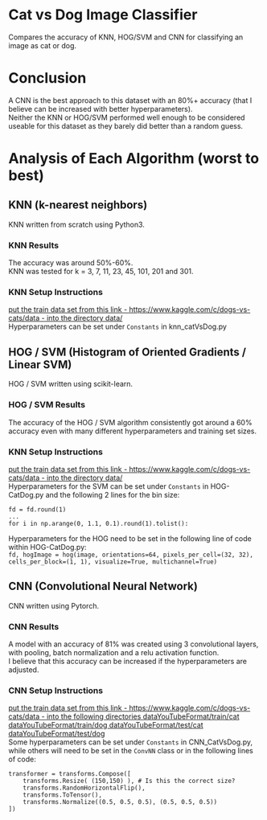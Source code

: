 # Cat vs Dog Image Classifier
Compares the accuracy of KNN, HOG/SVM and CNN for classifying an image as cat or dog.  

# Conclusion  
A CNN is the best approach to this dataset with an 80%+ accuracy (that I believe can be increased with better hyperparameters).  
Neither the KNN or HOG/SVM performed well enough to be considered useable for this dataset as they barely did better than a random guess.  

# Analysis of Each Algorithm (worst to best)
## KNN (k-nearest neighbors)
KNN written from scratch using Python3.  
### KNN Results
The accuracy was around 50%-60%.  
KNN was tested for k = 3, 7, 11, 23, 45, 101, 201 and 301.  
### KNN Setup Instructions
[put the train data set from this link - https://www.kaggle.com/c/dogs-vs-cats/data - into the directory data/](https://www.kaggle.com/c/dogs-vs-cats/data)  
Hyperparameters can be set under `Constants` in knn_catVsDog.py  


## HOG / SVM (Histogram of Oriented Gradients / Linear SVM)  
HOG / SVM written using scikit-learn.  
### HOG / SVM Results
The accuracy of the HOG / SVM algorithm consistently got around a 60% accuracy even with many different hyperparameters and training set sizes.  
### KNN Setup Instructions
[put the train data set from this link - https://www.kaggle.com/c/dogs-vs-cats/data - into the directory data/](https://www.kaggle.com/c/dogs-vs-cats/data)  
Hyperparameters for the SVM can be set under `Constants` in HOG-CatDog.py and the following 2 lines for the bin size:  
```
fd = fd.round(1)
...
for i in np.arange(0, 1.1, 0.1).round(1).tolist():
```

Hyperparameters for the HOG need to be set in the following line of code within HOG-CatDog.py:  
`fd, hogImage = hog(image, orientations=64, pixels_per_cell=(32, 32), cells_per_block=(1, 1), visualize=True, multichannel=True)`


## CNN (Convolutional Neural Network)
CNN written using Pytorch.   
### CNN Results
A model with an accuracy of 81% was created using 3 convolutional layers, with pooling, batch normalization and a relu activation function.  
I believe that this accuracy can be increased if the hyperparameters are adjusted.  
### CNN Setup Instructions
[put the train data set from this link - https://www.kaggle.com/c/dogs-vs-cats/data - into the following directories dataYouTubeFormat/train/cat dataYouTubeFormat/train/dog dataYouTubeFormat/test/cat dataYouTubeFormat/test/dog](https://www.kaggle.com/c/dogs-vs-cats/data)  
Some hyperparameters can be set under `Constants` in CNN_CatVsDog.py, while others will need to be set in the `ConvNN` class or in the following lines of code:  
```
transformer = transforms.Compose([
    transforms.Resize( (150,150) ), # Is this the correct size?
    transforms.RandomHorizontalFlip(),
    transforms.ToTensor(),
    transforms.Normalize((0.5, 0.5, 0.5), (0.5, 0.5, 0.5))
])
```
